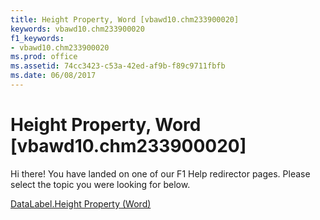 ```yaml
---
title: Height Property, Word [vbawd10.chm233900020]
keywords: vbawd10.chm233900020
f1_keywords:
- vbawd10.chm233900020
ms.prod: office
ms.assetid: 74cc3423-c53a-42ed-af9b-f89c9711fbfb
ms.date: 06/08/2017
---
```



# Height Property, Word [vbawd10.chm233900020]

Hi there! You have landed on one of our F1 Help redirector pages. Please select the topic you were looking for below.

[DataLabel.Height Property (Word)](http://msdn.microsoft.com/library/70232f9e-eb30-6e3e-fe12-82ec941d9261%28Office.15%29.aspx)


